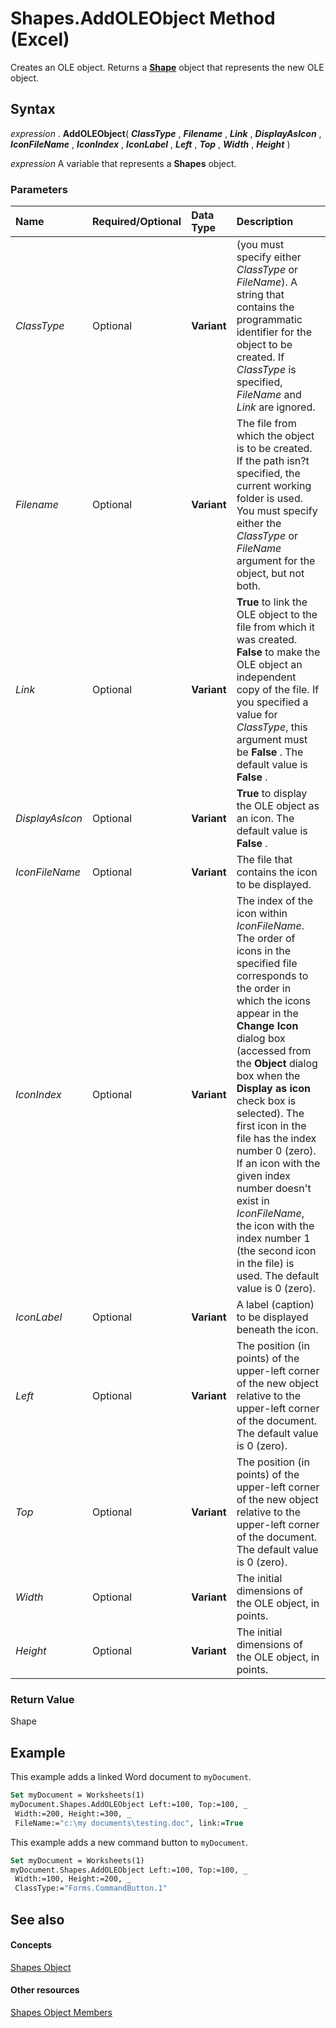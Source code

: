 
# Shapes.AddOLEObject Method (Excel)

Creates an OLE object. Returns a  **[Shape](8f01fcd1-b7d9-5216-2de5-40fb6648a403.md)** object that represents the new OLE object.


## Syntax

 _expression_ . **AddOLEObject**( **_ClassType_** , **_Filename_** , **_Link_** , **_DisplayAsIcon_** , **_IconFileName_** , **_IconIndex_** , **_IconLabel_** , **_Left_** , **_Top_** , **_Width_** , **_Height_** )

 _expression_ A variable that represents a **Shapes** object.


### Parameters



|**Name**|**Required/Optional**|**Data Type**|**Description**|
|:-----|:-----|:-----|:-----|
| _ClassType_|Optional| **Variant**|(you must specify either  _ClassType_ or _FileName_). A string that contains the programmatic identifier for the object to be created. If  _ClassType_ is specified, _FileName_ and _Link_ are ignored.|
| _Filename_|Optional| **Variant**| The file from which the object is to be created. If the path isn?t specified, the current working folder is used. You must specify either the _ClassType_ or _FileName_ argument for the object, but not both.|
| _Link_|Optional| **Variant**| **True** to link the OLE object to the file from which it was created. **False** to make the OLE object an independent copy of the file. If you specified a value for _ClassType_, this argument must be  **False** . The default value is **False** .|
| _DisplayAsIcon_|Optional| **Variant**| **True** to display the OLE object as an icon. The default value is **False** .|
| _IconFileName_|Optional| **Variant**| The file that contains the icon to be displayed.|
| _IconIndex_|Optional| **Variant**|The index of the icon within  _IconFileName_. The order of icons in the specified file corresponds to the order in which the icons appear in the  **Change Icon** dialog box (accessed from the **Object** dialog box when the **Display as icon** check box is selected). The first icon in the file has the index number 0 (zero). If an icon with the given index number doesn't exist in _IconFileName_, the icon with the index number 1 (the second icon in the file) is used. The default value is 0 (zero).|
| _IconLabel_|Optional| **Variant**|A label (caption) to be displayed beneath the icon.|
| _Left_|Optional| **Variant**|The position (in points) of the upper-left corner of the new object relative to the upper-left corner of the document. The default value is 0 (zero).|
| _Top_|Optional| **Variant**|The position (in points) of the upper-left corner of the new object relative to the upper-left corner of the document. The default value is 0 (zero).|
| _Width_|Optional| **Variant**|The initial dimensions of the OLE object, in points.|
| _Height_|Optional| **Variant**|The initial dimensions of the OLE object, in points.|

### Return Value

Shape


## Example

This example adds a linked Word document to  `myDocument`.


```vb
Set myDocument = Worksheets(1) 
myDocument.Shapes.AddOLEObject Left:=100, Top:=100, _ 
 Width:=200, Height:=300, _ 
 FileName:="c:\my documents\testing.doc", link:=True
```

This example adds a new command button to  `myDocument`.




```vb
Set myDocument = Worksheets(1) 
myDocument.Shapes.AddOLEObject Left:=100, Top:=100, _ 
 Width:=100, Height:=200, _ 
 ClassType:="Forms.CommandButton.1"
```


## See also


#### Concepts


[Shapes Object](f9c6548c-d028-1b70-a11c-c4b45ff19177.md)
#### Other resources


[Shapes Object Members](f5d0be42-46cc-2916-8953-401e50a5cef7.md)
